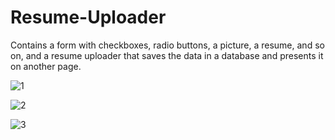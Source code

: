 # Resume-Uploader
Contains a form with checkboxes, radio buttons, a picture, a resume, and so on, and a resume uploader that saves the data in a database and presents it on another page.

![1](https://user-images.githubusercontent.com/58128009/161428903-74c1b73c-d398-433d-b40f-7ba4fae53c87.JPG)

![2](https://user-images.githubusercontent.com/58128009/161428910-d900a12d-961f-47b9-bacd-f6e3a6afb4fe.JPG)


![3](https://user-images.githubusercontent.com/58128009/161428920-c8a3dce6-9445-4888-94d9-a7abd8f51c41.JPG)


